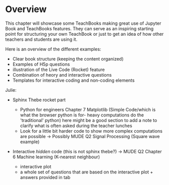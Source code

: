 # Overview

This chapter will showcase some TeachBooks making great use of Jupyter Book and TeachBooks features. They can serve as an inspiring starting point for structuring your own TeachBook or just to get an idea of how other teachers and students are using it. 

Here is an overview of the different examples:

- Clear book structure (keeping the content organized)
- Examples of H5p questions
- illustration of the Live Code (Rocket) feature
- Combination of heory and interactive questions
- Templates for interactive coding and non-coding elements

Julie:
- Sphinx Thebe rocket part 
    - Python for engineers Chapter 7 Matplotlib (Simple Code/which is what the browser python is for- heavy computations do the 'traditional' python) here might be a good section to add a note to clarify what is often asked during the teacher lunches
    - Look for a little bit harder code to show more complex computations are possible
        -> Possibly    MUDE Q2 Signal Processing (Square wave example)

- Interactive *hidden* code (this is not sphinx thebe?)
    -> MUDE Q2 Chapter 6 Machine learning (K-nearest neighbour)
    - interactive plot 
    - a whole set of questions that are based on the interactive plot + answers provided in tab



